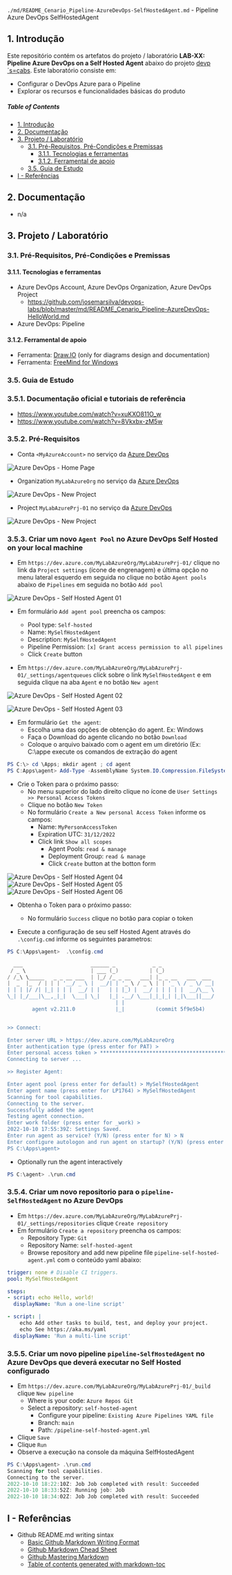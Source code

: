 `./md/README_Cenario_Pipeline-AzureDevOps-SelfHostedAgent.md` - Pipeline Azure DevOps SelfHostedAgent

## 1. Introdução

Este repositório contém os artefatos do projeto / laboratório **LAB-XX: Pipeline Azure DevOps on a Self Hosted Agent** abaixo do projeto [devp´s=çabs](../README.md). Este laboratório consiste em:
* Configurar o DevOps Azure para o Pipeline
* Explorar os recursos e funcionalidades básicas do produto

##### Table of Contents  
- [1. Introdução](#1-introdução)
- [2. Documentação](#2-documentação)
- [3. Projeto / Laboratório](#3-projeto--laboratório)
  * [3.1. Pré-Requisitos, Pré-Condições e Premissas](#31-pré-requisitos-pré-condições-e-premissas)
    + [3.1.1. Tecnologias e ferramentas](#311-tecnologias-e-ferramentas)
    + [3.1.2. Ferramental de apoio](#312-ferramental-de-apoio)
  * [3.5. Guia de Estudo](#35-guia-de-estudo)
- [I - Referências](#i---referências)



## 2. Documentação

* n/a


## 3. Projeto / Laboratório

### 3.1. Pré-Requisitos, Pré-Condições e Premissas

#### 3.1.1. Tecnologias e ferramentas

* Azure DevOps Account, Azure DevOps Organization, Azure DevOps Project
  * https://github.com/josemarsilva/devops-labs/blob/master/md/README_Cenario_Pipeline-AzureDevOps-HelloWorld.md
* Azure DevOps: Pipeline

#### 3.1.2. Ferramental de apoio

* Ferramenta: [Draw.IO](https://app.diagrams.net/) (only for diagrams design and documentation)
* Ferramenta: [FreeMind for Windows](https://freemind.br.uptodown.com/windows)


### 3.5. Guia de Estudo

### 3.5.1. Documentação oficial e tutoriais de referência

* https://www.youtube.com/watch?v=xuKXO811O_w
* https://www.youtube.com/watch?v=8Vkxbx-zM5w

### 3.5.2. Pré-Requisitos

* Conta `<MyAzureAccount>` no serviço da [Azure DevOps](https://dev.azure.com/)

![Azure DevOps - Home Page](images/azure-devops-pipeline-01.png)

* Organization `MyLabAzureOrg` no serviço da [Azure DevOps](https://dev.azure.com/)

![Azure DevOps - New Project](images/azure-devops-pipeline-04.png)

* Project `MyLabAzurePrj-01` no serviço da [Azure DevOps](https://dev.azure.com/)

![Azure DevOps - New Project](images/azure-devops-pipeline-05.png)


### 3.5.3. Criar um novo `Agent Pool` no Azure DevOps Self Hosted on your local machine

* Em `https://dev.azure.com/MyLabAzureOrg/MyLabAzurePrj-01/` clique no link da `Project settings` (ícone de engrenagem) e última opção no menu lateral esquerdo em seguida no clique no botão `Agent pools` abaixo de `Pipelines` em seguida no botão `Add pool`

![Azure DevOps - Self Hosted Agent 01](./images/azure-devops-selfhostedagent-01.png)

* Em formulário `Add agent pool` preencha os campos:
  * Pool type: `Self-hosted`
  * Name: `MySelfHostedAgent`
  * Description: `MySelfHostedAgent`
  * Pipeline Permission: `[x] Grant access permission to all pipelines`
  * Click `Create` button

* Em `https://dev.azure.com/MyLabAzureOrg/MyLabAzurePrj-01/_settings/agentqueues` click sobre o link `MySelfHostedAgent` e em seguida clique na aba `Agent` e no botão `New agent`

![Azure DevOps - Self Hosted Agent 02](./images/azure-devops-selfhostedagent-02.png)

![Azure DevOps - Self Hosted Agent 03](./images/azure-devops-selfhostedagent-03.png)


* Em formulário `Get the agent`:
  * Escolha uma das opções de obtenção do agent. Ex: Windows
  * Faça o Download do agente clicando no botão `Download`
  * Coloque o arquivo baixado com o agent em um diretório (Ex: C:\appe execute os comandos de extração do agent

```powershell
PS C:\> cd \Apps; mkdir agent ; cd agent
PS C:Apps\agent> Add-Type -AssemblyName System.IO.Compression.FileSystem ; [System.IO.Compression.ZipFile]::ExtractToDirectory("$HOME\Downloads\vsts-agent-win-x64-2.211.0.zip", "$PWD")
```

* Crie o Token para o próximo passo:
  * No menu superior do lado direito clique no ícone de `User Settings >> Personal Access Tokens`
  * Clique no botão `New Token`
  * No formulário `Create a New personal Access Token` informe os campos:
    * Name: `MyPersonAccessToken`
	* Expiration UTC: `31/12/2022`
	* Click link `Show all scopes`
	  * Agent Pools: `read & manage`
	  * Deployment Group: `read & manage`
	  * Click `Create` button at the botton form

![Azure DevOps - Self Hosted Agent 04](./images/azure-devops-selfhostedagent-04.png)
![Azure DevOps - Self Hosted Agent 05](./images/azure-devops-selfhostedagent-05.png)
![Azure DevOps - Self Hosted Agent 06](./images/azure-devops-selfhostedagent-06.png)


* Obtenha o Token para o próximo passo:
  * No formulário `Success` clique no botão para copiar o token

* Execute a configuração de seu self Hosted Agent através do  `.\config.cmd` informe os seguintes parametros:

```powershell
PS C:\Apps\agent>  .\config.cmd

  ___                      ______ _            _ _
 / _ \                     | ___ (_)          | (_)
/ /_\ \_____   _ _ __ ___  | |_/ /_ _ __   ___| |_ _ __   ___  ___
|  _  |_  / | | | '__/ _ \ |  __/| | '_ \ / _ \ | | '_ \ / _ \/ __|
| | | |/ /| |_| | | |  __/ | |   | | |_) |  __/ | | | | |  __/\__ \
\_| |_/___|\__,_|_|  \___| \_|   |_| .__/ \___|_|_|_| |_|\___||___/
                                   | |
        agent v2.211.0             |_|          (commit 5f9e5b4)


>> Connect:

Enter server URL > https://dev.azure.com/MyLabAzureOrg
Enter authentication type (press enter for PAT) >
Enter personal access token > ****************************************************
Connecting to server ...

>> Register Agent:

Enter agent pool (press enter for default) > MySelfHostedAgent
Enter agent name (press enter for LP1764) > MySelfHostedAgent
Scanning for tool capabilities.
Connecting to the server.
Successfully added the agent
Testing agent connection.
Enter work folder (press enter for _work) >
2022-10-10 17:55:39Z: Settings Saved.
Enter run agent as service? (Y/N) (press enter for N) > N
Enter configure autologon and run agent on startup? (Y/N) (press enter for N) >
PS C:\Apps\agent>
```
  
* Optionally run the agent interactively

```powershell
PS C:\agent> .\run.cmd
```

### 3.5.4. Criar um novo repositorio para o `pipeline-SelfHostedAgent` no Azure DevOps

* Em `https://dev.azure.com/MyLabAzureOrg/MyLabAzurePrj-01/_settings/repositories` clique `Create repository`
* Em formulário `Create a repository` preencha os campos:
    * Repository Type: `Git`
	* Repository Name: `self-hosted-agent`
	* Browse repository and add new pipeline file `pipeline-self-hosted-agent.yml` com o conteúdo yaml abaixo:

```yaml
trigger: none # Disable CI triggers.
pool: MySelfHostedAgent

steps:
- script: echo Hello, world!
  displayName: 'Run a one-line script'

- script: |
    echo Add other tasks to build, test, and deploy your project.
    echo See https://aka.ms/yaml
  displayName: 'Run a multi-line script'
```


### 3.5.5. Criar um novo pipeline `pipeline-SelfHostedAgent` no Azure DevOps que deverá executar no Self Hosted configurado

* Em `https://dev.azure.com/MyLabAzureOrg/MyLabAzurePrj-01/_build` clique `New pipeline`
  * Where is your code: `Azure Repos Git`
  * Select a repository: `self-hosted-agent`
    * Configure your pipeline: `Existing Azure Pipelines YAML file`
	* Branch: `main`
	* Path: `/pipeline-self-hosted-agent.yml`
* Clique `Save`
* Clique `Run`
* Observe a execução na console da máquina SelfHostedAgent

```powershell
PS C:\Apps\agent> .\run.cmd
Scanning for tool capabilities.
Connecting to the server.
2022-10-10 18:22:10Z: Job Job completed with result: Succeeded
2022-10-10 18:33:52Z: Running job: Job
2022-10-10 18:34:02Z: Job Job completed with result: Succeeded
```


## I - Referências

* Github README.md writing sintax
  * [Basic Github Markdown Writing Format](https://docs.github.com/pt/free-pro-team@latest/github/writing-on-github/basic-writing-and-formatting-syntax)  
  * [Github Markdown Chead Sheet](https://guides.github.com/pdfs/markdown-cheatsheet-online.pdf)
  * [Github Mastering Markdown](https://guides.github.com/features/mastering-markdown/#what)
  * [Table of contents generated with markdown-toc](http://ecotrust-canada.github.io/markdown-toc/)

